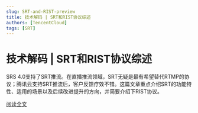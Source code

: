 ```yaml
---
slug: SRT-and-RIST-preview
title: 技术解码 | SRT和RIST协议综述
authors: [TencentCloud]
tags: [SRT]
---
```


# 技术解码 | SRT和RIST协议综述


SRS 4.0支持了SRT推流。在直播推流领域，SRT无疑是最有希望替代RTMP的协议；腾讯云支持SRT推流后，客户反馈疗效不错。这篇文章重点介绍SRT的功能特性、适用的场景以及后续改进提升的方向，并简要介绍下RIST协议。

[阅读全文](https://mp.weixin.qq.com/s?__biz=MzIzMjY3MjYyOA%3D%3D&mid=2247502103&idx=1&sn=6c2cc942513c4f14773fabff40a367e4&scene=45#wechat_redirect)
